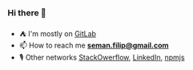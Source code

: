 ### Hi there 👋

- ⛺️ I'm mostly on [GitLab](https://gitlab.com/xseman)
- 📫 How to reach me **seman.filip@gmail.com**
- 🎙️ Other networks [StackOwerflow][link1], [LinkedIn][link2], [npmjs][link3]

[link1]: https://stackoverflow.com/users/4396730
[link2]: https://www.linkedin.com/in/filipseman
[link3]: https://www.npmjs.com/~xseman
